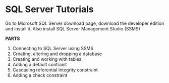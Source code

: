 # SQL Server Tutorials
Go to Microsoft SQL Server download page, download the developer edition and install it.
Also install SQL Server Management Studio (SSMS)

__PARTS__    
1) Connecting to SQL Server using SSMS    
2) Creating, altering and dropping a database  
3) Creating and working with tables    
4) Adding a default contraint   
5) Cascading referential integrity constraint  
6) Adding a check constraint  
